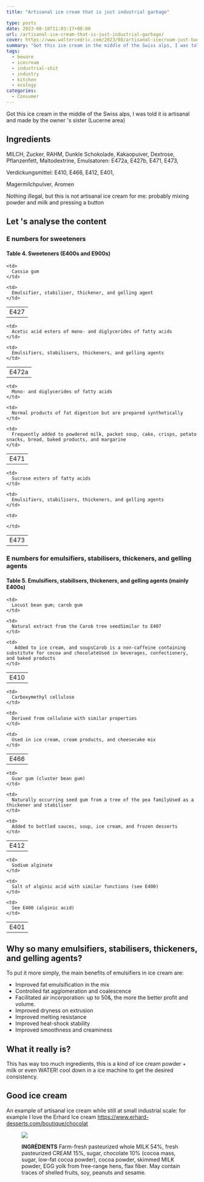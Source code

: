 ```yaml
---
title: "Artisanal ice cream that is just industrial garbage"

type: posts
date: 2023-08-18T11:03:17+00:00
url: /artisanal-ice-cream-that-is-just-industrial-garbage/
cover: https://www.waltercedric.com/2023/08/artisanal-icecream-just-bad-iceacream-scaled.webp
summary: "Got this ice cream in the middle of the Swiss alps, I was told it is artisanal and made by the owner 's sister (Lucerne area)"
tags:
  - beware
  - icecream
  - industrial-shit
  - industry
  - kitchen
  - ecology
categories:
  - Consumer
---
```

Got this ice cream in the middle of the Swiss alps, I was told it is artisanal and made by the owner 's sister (Lucerne area)

## Ingredients

MILCH, Zucker, RAHM, Dunkle Schokolade, Kakaopuiver, Dextrose, Pflanzenfett, Maltodextrine, Emulsatoren: E472a, E427b, E471, E473,

Verdickungsmittel: E410, E466, E412, E401,

Magermilchpulver, Aromen

Nothing illegal, but this is not artisanal ice cream for me: probably mixing powder and milk and pressing a button

## Let 's analyse the content

### E numbers for sweeteners

#### Table 4. Sweeteners (E400s and E900s)

<table>
  <tr>
    <td>
      E427
    </td>

    <td>
      Cassia gum
    </td>

    <td>
      Emulsifier, stabiliser, thickener, and gelling agent
    </td>
  </tr>
</table>


<table>
  <tr>
    <td>
      E472a
    </td>

    <td>
      Acetic acid esters of mono- and diglycerides of fatty acids
    </td>

    <td>
      Emulsifiers, stabilisers, thickeners, and gelling agents
    </td>
  </tr>
</table>

<table>
  <tr>
    <td>
      E471
    </td>

    <td>
      Mono- and diglycerides of fatty acids
    </td>

    <td>
      Normal products of fat digestion but are prepared synthetically
    </td>

    <td>
      Frequently added to powdered milk, packet soup, cake, crisps, potato snacks, bread, baked products, and margarine
    </td>
  </tr>
</table>

<table>
  <tr>
    <td>
      E473
    </td>

    <td>
      Sucrose esters of fatty acids
    </td>

    <td>
      Emulsifiers, stabilisers, thickeners, and gelling agents
    </td>

    <td>

    </td>
  </tr>
</table>

### E numbers for emulsifiers, stabilisers, thickeners, and gelling agents

#### Table 5. Emulsifiers, stabilisers, thickeners, and gelling agents (mainly E400s)

<table>
  <tr>
    <td>
      E410
    </td>

    <td>
      Locust bean gum; carob gum
    </td>

    <td>
      Natural extract from the Carob tree seedSimilar to E407
    </td>

    <td>
       Added to ice cream, and soupsCarob is a non-caffeine containing substitute for cocoa and chocolateUsed in beverages, confectionery, and baked products
    </td>
  </tr>
</table>

<table>
  <tr>
    <td>
      E466
    </td>

    <td>
      Carboxymethyl cellulose
    </td>

    <td>
      Derived from cellulose with similar properties
    </td>

    <td>
      Used in ice cream, cream products, and cheesecake mix
    </td>
  </tr>
</table>

<table>
  <tr>
    <td>
      E412
    </td>

    <td>
      Guar gum (cluster bean gum)
    </td>

    <td>
      Naturally occurring seed gum from a tree of the pea familyUsed as a thickener and stabiliser
    </td>

    <td>
      Added to bottled sauces, soup, ice cream, and frozen desserts
    </td>
  </tr>
</table>

<table>
  <tr>
    <td>
      E401
    </td>

    <td>
      Sodium alginate
    </td>

    <td>
      Salt of alginic acid with similar functions (see E400)
    </td>

    <td>
      See E400 (alginic acid)
    </td>
  </tr>
</table>

## Why so many emulsifiers, stabilisers, thickeners, and gelling agents?

To put it more simply, the main benefits of emulsifiers in ice cream are:

  * Improved fat emulsification in the mix
  * Controlled fat agglomeration and coalescence
  * Facilitated air incorporation: up to 50&, the more the better profit and volume.
  * Improved dryness on extrusion
  * Improved melting resistance
  * Improved heat-shock stability
  * Improved smoothness and creaminess

## What it really is?

This has way too much ingredients, this is a kind of ice cream powder + milk or even WATER! cool down in a ice machine to get the desired consistency.

## Good ice cream

An example of artisanal ice cream while still at small industrial scale: for example I love the Erhard Ice cream <https://www.erhard-desserts.com/boutique/chocolat> <figure class="wp-block-image size-medium">

![](https://www.waltercedric.com/2023/08/erhard-ice-cream-delicious-300x230.webp)

**INGRÉDIENTS**
Farm-fresh pasteurized whole MILK 54%, fresh pasteurized CREAM 15%, sugar, chocolate 10% (cocoa mass, sugar, low-fat cocoa powder), cocoa powder, skimmed MILK powder, EGG yolk from free-range hens, flax fiber.
May contain traces of shelled fruits, soy, peanuts and sesame.

